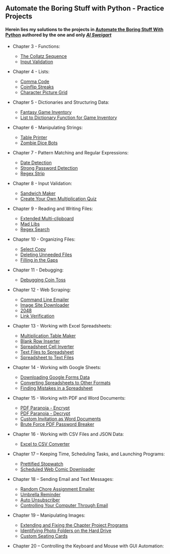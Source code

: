 ## Automate the Boring Stuff with Python - Practice Projects
#### Herein lies my solutions to the projects in [Automate the Boring Stuff With Python](https://automatetheboringstuff.com/) authored by the one and only [*Al Sweigart*](https://alsweigart.com/)

* Chapter 3 - Functions:
  * [The Collatz Sequence](https://github.com/Vasallius/Python-Journey/blob/master/Automate%20the%20Boring%20Stuff%20With%20Python/Ch3-Functions/collatz_sequence.py)
  * [Input Validation](https://github.com/Vasallius/Python-Journey/blob/master/Automate%20the%20Boring%20Stuff%20With%20Python/Ch3-Functions/input_validation.py)

* Chapter 4 - Lists:
  * [Comma Code](https://github.com/Vasallius/Python-Journey/blob/master/Automate%20the%20Boring%20Stuff%20With%20Python/Ch4-Lists/character_picture_grid.py)
  * [Coinflip Streaks](https://github.com/Vasallius/Python-Journey/blob/master/Automate%20the%20Boring%20Stuff%20With%20Python/Ch4-Lists/coin_flip_streaks.py)
  * [Character Picture Grid](https://github.com/Vasallius/Python-Journey/blob/master/Automate%20the%20Boring%20Stuff%20With%20Python/Ch4-Lists/comma_code.py) 

* Chapter 5 - Dictionaries and Structuring Data:
  * [Fantasy Game Inventory](https://github.com/Vasallius/Python-Journey/blob/master/Automate%20the%20Boring%20Stuff%20With%20Python/Ch5-Dictionaries%20and%20Structuring%20Data/fantasy_game_inventory.py)
  * [List to Dictionary Function for Game Inventory](https://github.com/Vasallius/Python-Journey/blob/master/Automate%20the%20Boring%20Stuff%20With%20Python/Ch5-Dictionaries%20and%20Structuring%20Data/list_to_dictionary_function.py)

* Chapter 6 - Manipulating Strings:
  * [Table Printer](https://github.com/Vasallius/Python-Journey/blob/master/Automate%20the%20Boring%20Stuff%20With%20Python/Ch6-Manipulating%20Strings/table_printer.py)
  * [Zombie Dice Bots](https://github.com/Vasallius/Python-Journey/blob/master/Automate%20the%20Boring%20Stuff%20With%20Python/Ch6-Manipulating%20Strings/zombiedice_bots.py)

* Chapter 7 - Pattern Matching and Regular Expressions:
  * [Date Detection](https://github.com/Vasallius/Python-Journey/blob/master/Automate%20the%20Boring%20Stuff%20With%20Python/Ch7-Pattern%20Matching%20and%20Regular%20Expressions/date_detection.py)
  * [Strong Password Detection](https://github.com/Vasallius/Python-Journey/blob/master/Automate%20the%20Boring%20Stuff%20With%20Python/Ch7-Pattern%20Matching%20and%20Regular%20Expressions/strong_password_detection.py)
  * [Regex Strip](https://github.com/Vasallius/Python-Journey/blob/master/Automate%20the%20Boring%20Stuff%20With%20Python/Ch7-Pattern%20Matching%20and%20Regular%20Expressions/regex_strip.py)

* Chapter 8 - Input Validation:
  * [Sandwich Maker](https://github.com/Vasallius/Python-Journey/blob/master/Automate%20the%20Boring%20Stuff%20With%20Python/Ch8-Input%20Validation/sandwich_maker.py)
  * [Create Your Own Multiplication Quiz](https://github.com/Vasallius/Python-Journey/blob/master/Automate%20the%20Boring%20Stuff%20With%20Python/Ch8-Input%20Validation/multiplication_quiz.py)

* Chapter 9 - Reading and Writing Files:
  * [Extended Multi-clipboard](https://github.com/Vasallius/Python-Journey/blob/master/Automate%20the%20Boring%20Stuff%20With%20Python/Ch9-Reading%20and%20Writing%20Files/multi_clipboard.py)
  * [Mad Libs](https://github.com/Vasallius/Python-Journey/blob/master/Automate%20the%20Boring%20Stuff%20With%20Python/Ch9-Reading%20and%20Writing%20Files/mad_libs.py)
  * [Regex Search](https://github.com/Vasallius/Python-Journey/blob/master/Automate%20the%20Boring%20Stuff%20With%20Python/Ch9-Reading%20and%20Writing%20Files/regex_search.py)

* Chapter 10 - Organizing Files:
  * [Select Copy](https://github.com/Vasallius/Python-Journey/blob/master/Automate%20the%20Boring%20Stuff%20With%20Python/Ch10-Organizing%20Files/select_copy.py)
  * [Deleting Unneeded Files](https://github.com/Vasallius/Python-Journey/blob/master/Automate%20the%20Boring%20Stuff%20With%20Python/Ch10-Organizing%20Files/deleting_unneeded_files.py)
  * [Filling in the Gaps](https://github.com/Vasallius/Python-Journey/blob/master/Automate%20the%20Boring%20Stuff%20With%20Python/Ch10-Organizing%20Files/filling_in_the_gaps.py)

* Chapter 11 - Debugging:
  * [Debugging Coin Toss](https://github.com/Vasallius/Python-Journey/blob/master/Automate%20the%20Boring%20Stuff%20With%20Python/Ch11-Debugging/debugging_coin_toss.py)

* Chapter 12 - Web Scraping:
  * [Command Line Emailer](https://github.com/Vasallius/Python-Journey/blob/master/Automate%20the%20Boring%20Stuff%20With%20Python/Ch12-Web%20Scraping/command_line_emailer.py)
  * [Image Site Downloader](https://github.com/Vasallius/Python-Journey/blob/master/Automate%20the%20Boring%20Stuff%20With%20Python/Ch12-Web%20Scraping/image_site_downloader.py)
  * [2048](https://github.com/Vasallius/Python-Journey/blob/master/Automate%20the%20Boring%20Stuff%20With%20Python/Ch12-Web%20Scraping/2048.py)
  * [Link Verification](https://github.com/Vasallius/Python-Journey/blob/master/Automate%20the%20Boring%20Stuff%20With%20Python/Ch12-Web%20Scraping/link_verification.py)
  
 * Chapter 13 - Working with Excel Spreadsheets:
   * [Multiplication Table Maker](https://github.com/Vasallius/Python-Journey/blob/master/Automate%20the%20Boring%20Stuff%20With%20Python/Ch13-Working%20With%20Excel%20Spreadsheets/multiplication_table_maker.py)
   * [Blank Row Inserter](https://github.com/Vasallius/Python-Journey/blob/master/Automate%20the%20Boring%20Stuff%20With%20Python/Ch13-Working%20With%20Excel%20Spreadsheets/blank_row_inserter.py)
   * [Spreadsheet Cell Inverter](https://github.com/Vasallius/Python-Journey/blob/master/Automate%20the%20Boring%20Stuff%20With%20Python/Ch13-Working%20With%20Excel%20Spreadsheets/spreadsheet_cell_inverter.py)
   * [Text Files to Spreadsheet](https://github.com/Vasallius/Python-Journey/blob/master/Automate%20the%20Boring%20Stuff%20With%20Python/Ch13-Working%20With%20Excel%20Spreadsheets/textfiles_to_spreadsheet.py)
   * [Spreadsheet to Text Files](https://github.com/Vasallius/Python-Journey/blob/master/Automate%20the%20Boring%20Stuff%20With%20Python/Ch13-Working%20With%20Excel%20Spreadsheets/spreedsheet_to_textfiles.py)
   
 * Chapter 14 - Working with Google Sheets:
   * [Downloading Google Forms Data](https://github.com/Vasallius/Python-Journey/blob/master/Automate%20the%20Boring%20Stuff%20With%20Python/Ch14-Working%20with%20Google%20Sheets/downloading_google_forms_data.py)
   * [Converting Spreadsheets to Other Formats](https://github.com/Vasallius/Python-Journey/blob/master/Automate%20the%20Boring%20Stuff%20With%20Python/Ch14-Working%20with%20Google%20Sheets/converting_spreadsheets_to_other_formats.py)
   * [Finding Mistakes in a Spreadsheet](https://github.com/Vasallius/Python-Journey/blob/master/Automate%20the%20Boring%20Stuff%20With%20Python/Ch14-Working%20with%20Google%20Sheets/finding_mistakes_in_a_spreadsheet.py)

 * Chapter 15 - Working with PDF and Word Documents:
   * [PDF Paranoia - Encrypt](https://github.com/Vasallius/Python-Journey/blob/master/Automate%20the%20Boring%20Stuff%20With%20Python/Ch15-Working%20with%20PDF%20and%20Word%20Documents/pdf_paranoia_encrypt.py)
   * [PDF Paranoia - Decrypt](https://github.com/Vasallius/Python-Journey/blob/master/Automate%20the%20Boring%20Stuff%20With%20Python/Ch15-Working%20with%20PDF%20and%20Word%20Documents/pdf_paranoia_decrypt.py)
   * [Custom Invitation as Word Documents](https://github.com/Vasallius/Python-Journey/blob/master/Automate%20the%20Boring%20Stuff%20With%20Python/Ch15-Working%20with%20PDF%20and%20Word%20Documents/custom_invitation_as_word_documents.py)
   * [Brute Force PDF Password Breaker](https://github.com/Vasallius/Python-Journey/blob/master/Automate%20the%20Boring%20Stuff%20With%20Python/Ch15-Working%20with%20PDF%20and%20Word%20Documents/brute_force_pdf_password_breaker.py)
   
 * Chapter 16 - Working with CSV Files and JSON Data:
   * [Excel to CSV Converter](https://github.com/Vasallius/Python-Journey/blob/master/Automate%20the%20Boring%20Stuff%20With%20Python/Ch16-Working%20with%20CSV%20Files%20and%20JSON%20Data/excel_to_csv_converter.py)
 
 * Chapter 17 – Keeping Time, Scheduling Tasks, and Launching Programs:
   * [Prettified Stopwatch](https://github.com/Vasallius/Python-Journey/blob/master/Automate%20the%20Boring%20Stuff%20With%20Python/Ch17-Keeping%20Time%2C%20Shcheduling%20Tasks%2C%20and%20Launching%20Programs/prettified_stopwatch.py)
   * [Scheduled Web Comic Downloader](https://github.com/Vasallius/Python-Journey/blob/master/Automate%20the%20Boring%20Stuff%20With%20Python/Ch17-Keeping%20Time%2C%20Shcheduling%20Tasks%2C%20and%20Launching%20Programs/scheduled_web_comic_downloader.py)

 * Chapter 18 – Sending Email and Text Messages:
   * [Random Chore Assignment Emailer](https://github.com/Vasallius/Python-Journey/blob/master/Automate%20the%20Boring%20Stuff%20With%20Python/Ch18-Sending%20Email%20and%20Text%20Messages/random_chore_assignment_emailer.py)
   * [Umbrella Reminder](https://github.com/Vasallius/Python-Journey/blob/master/Automate%20the%20Boring%20Stuff%20With%20Python/Ch18-Sending%20Email%20and%20Text%20Messages/umbrella_reminder.py)
   * [Auto Unsubscriber](https://github.com/Vasallius/Python-Journey/blob/master/Automate%20the%20Boring%20Stuff%20With%20Python/Ch18-Sending%20Email%20and%20Text%20Messages/auto_unsubscriber.py)
   * [Controlling Your Computer Through Email](https://github.com/Vasallius/Python-Journey/blob/master/Automate%20the%20Boring%20Stuff%20With%20Python/Ch18-Sending%20Email%20and%20Text%20Messages/controlling_computer_through_email.py)
   
 * Chapter 19 – Manipulating Images:
   * [Extending and Fixing the Chapter Project Programs](https://github.com/Vasallius/Python-Journey/blob/master/Automate%20the%20Boring%20Stuff%20With%20Python/Ch19-Manipulating%20Images/resize_and_add_logo.py)
   * [Identifying Photo Folders on the Hard Drive](https://github.com/Vasallius/Python-Journey/blob/master/Automate%20the%20Boring%20Stuff%20With%20Python/Ch19-Manipulating%20Images/identifying_photo_folders_in_hard_drive.py)
   * [Custom Seating Cards](https://github.com/Vasallius/Python-Journey/blob/master/Automate%20the%20Boring%20Stuff%20With%20Python/Ch19-Manipulating%20Images/custom_seating_cards.py)
 
 * Chapter 20 – Controlling the Keyboard and Mouse with GUI Automation:
